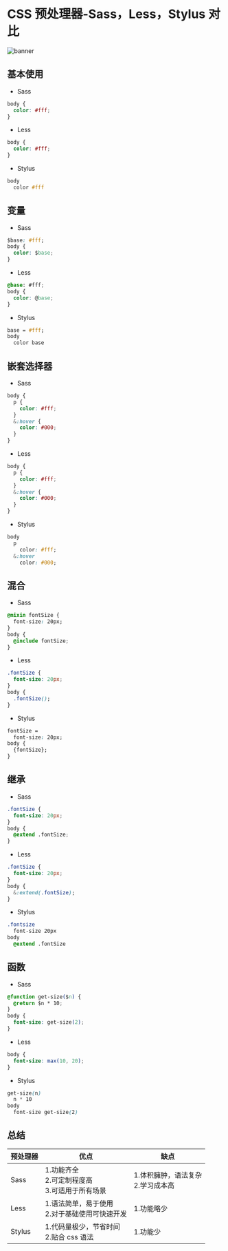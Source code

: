 # CSS 预处理器-Sass，Less，Stylus 对比

![banner](/img/blog/csspre.png)

## 基本使用

- Sass

```css
body {
  color: #fff;
}
```

- Less

```css
body {
  color: #fff;
}
```

- Stylus

```css
body
  color #fff
```

## 变量

- Sass

```css
$base: #fff;
body {
  color: $base;
}
```

- Less

```css
@base: #fff;
body {
  color: @base;
}
```

- Stylus

```css
base = #fff;
body
  color base
```

## 嵌套选择器

- Sass

```css
body {
  p {
    color: #fff;
  }
  &:hover {
    color: #000;
  }
}
```

- Less

```css
body {
  p {
    color: #fff;
  }
  &:hover {
    color: #000;
  }
}
```

- Stylus

```css
body
  p
    color: #fff;
  &:hover
    color: #000;
```

## 混合

- Sass

```css
@mixin fontSize {
  font-size: 20px;
}
body {
  @include fontSize;
}
```

- Less

```css
.fontSize {
  font-size: 20px;
}
body {
  .fontSize();
}
```

- Stylus

```css
fontSize =
  font-size: 20px;
body {
  {fontSize};
}
```

## 继承

- Sass

```css
.fontSize {
  font-size: 20px;
}
body {
  @extend .fontSize;
}
```

- Less

```css
.fontSize {
  font-size: 20px;
}
body {
  &:extend(.fontSize);
}
```

- Stylus

```css
.fontsize
  font-size 20px
body
  @extend .fontSize
```

## 函数

- Sass

```css
@function get-size($n) {
  @return $n * 10;
}
body {
  font-size: get-size(2);
}
```

- Less

```css
body {
  font-size: max(10, 20);
}
```

- Stylus

```css
get-size(n)
  n * 10
body
  font-size get-size(2)
```

## 总结

| 预处理器 | 优点                                                   | 缺点                                     |
| -------- | ------------------------------------------------------ | ---------------------------------------- |
| Sass     | 1.功能齐全<br>2.可定制程度高<br>3.可适用于所有场景<br> | 1.体积臃肿，语法复杂<br>2.学习成本高<br> |
| Less     | 1.语法简单，易于使用<br>2.对于基础使用可快速开发<br>   | 1.功能略少<br>                           |
| Stylus   | 1.代码量极少，节省时间<br>2.贴合 css 语法<br>          | 1.功能少<br>                             |

<Valine></Valine>
